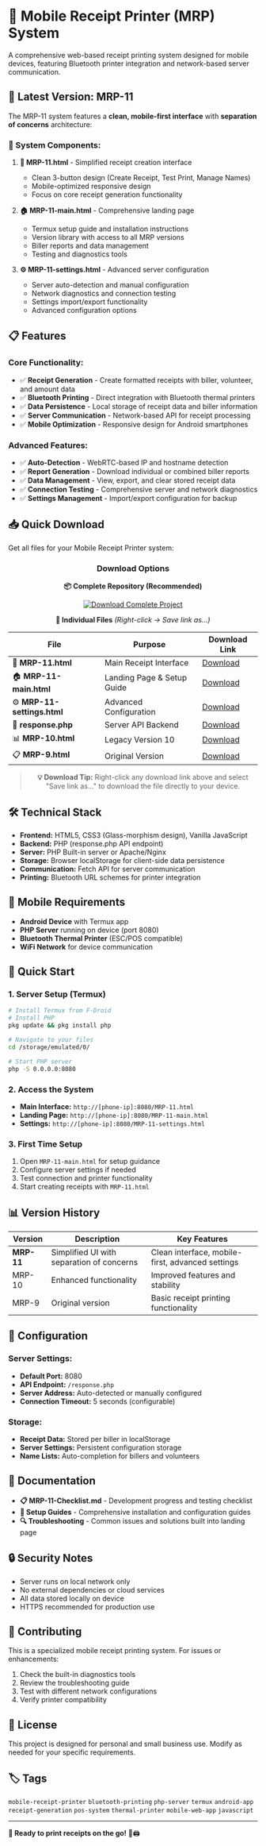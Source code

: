 # 📱 Mobile Receipt Printer (MRP) System

A comprehensive web-based receipt printing system designed for mobile devices, featuring Bluetooth printer integration and network-based server communication.

## 🚀 **Latest Version: MRP-11**

The MRP-11 system features a **clean, mobile-first interface** with **separation of concerns** architecture:

### **🎯 System Components:**

1. **📱 MRP-11.html** - Simplified receipt creation interface
   - Clean 3-button design (Create Receipt, Test Print, Manage Names)
   - Mobile-optimized responsive design
   - Focus on core receipt generation functionality

2. **🏠 MRP-11-main.html** - Comprehensive landing page
   - Termux setup guide and installation instructions
   - Version library with access to all MRP versions
   - Biller reports and data management
   - Testing and diagnostics tools

3. **⚙️ MRP-11-settings.html** - Advanced server configuration
   - Server auto-detection and manual configuration
   - Network diagnostics and connection testing
   - Settings import/export functionality
   - Advanced configuration options

## 📋 **Features**

### **Core Functionality:**
- ✅ **Receipt Generation** - Create formatted receipts with biller, volunteer, and amount data
- ✅ **Bluetooth Printing** - Direct integration with Bluetooth thermal printers
- ✅ **Data Persistence** - Local storage of receipt data and biller information
- ✅ **Server Communication** - Network-based API for receipt processing
- ✅ **Mobile Optimization** - Responsive design for Android smartphones

### **Advanced Features:**
- ✅ **Auto-Detection** - WebRTC-based IP and hostname detection
- ✅ **Report Generation** - Download individual or combined biller reports
- ✅ **Data Management** - View, export, and clear stored receipt data
- ✅ **Connection Testing** - Comprehensive server and network diagnostics
- ✅ **Settings Management** - Import/export configuration for backup

## 📥 **Quick Download**

Get all files for your Mobile Receipt Printer system:

<div align="center">

### **Download Options**

**📦 Complete Repository (Recommended)**

<a href="https://github.com/AsimMerchant/mobile-receipt-printer/archive/refs/heads/master.zip">
<img src="https://img.shields.io/badge/Download_ZIP-Complete_Project-4CAF50?style=for-the-badge&logo=download&logoColor=white" alt="Download Complete Project"/>
</a>

**📱 Individual Files** *(Right-click → Save link as...)*

| File | Purpose | Download Link |
|------|---------|---------------|
| 📱 **MRP-11.html** | Main Receipt Interface | [Download](https://raw.githubusercontent.com/AsimMerchant/mobile-receipt-printer/master/MRP-11.html) |
| 🏠 **MRP-11-main.html** | Landing Page & Setup Guide | [Download](https://raw.githubusercontent.com/AsimMerchant/mobile-receipt-printer/master/MRP-11-main.html) |
| ⚙️ **MRP-11-settings.html** | Advanced Configuration | [Download](https://raw.githubusercontent.com/AsimMerchant/mobile-receipt-printer/master/MRP-11-settings.html) |
| 🔧 **response.php** | Server API Backend | [Download](https://raw.githubusercontent.com/AsimMerchant/mobile-receipt-printer/master/response.php) |
| 📊 **MRP-10.html** | Legacy Version 10 | [Download](https://raw.githubusercontent.com/AsimMerchant/mobile-receipt-printer/master/MRP-10.html) |
| 📋 **MRP-9.html** | Original Version | [Download](https://raw.githubusercontent.com/AsimMerchant/mobile-receipt-printer/master/MRP-9.html) |

> **💡 Download Tip:** Right-click any download link above and select "Save link as..." to download the file directly to your device.

</div>

## 🛠 **Technical Stack**

- **Frontend:** HTML5, CSS3 (Glass-morphism design), Vanilla JavaScript
- **Backend:** PHP (response.php API endpoint)
- **Server:** PHP Built-in server or Apache/Nginx
- **Storage:** Browser localStorage for client-side data persistence
- **Communication:** Fetch API for server communication
- **Printing:** Bluetooth URL schemes for printer integration

## 📱 **Mobile Requirements**

- **Android Device** with Termux app
- **PHP Server** running on device (port 8080)
- **Bluetooth Thermal Printer** (ESC/POS compatible)
- **WiFi Network** for device communication

## 🚀 **Quick Start**

### **1. Server Setup (Termux)**
```bash
# Install Termux from F-Droid
# Install PHP
pkg update && pkg install php

# Navigate to your files
cd /storage/emulated/0/

# Start PHP server
php -S 0.0.0.0:8080
```

### **2. Access the System**
- **Main Interface:** `http://[phone-ip]:8080/MRP-11.html`
- **Landing Page:** `http://[phone-ip]:8080/MRP-11-main.html`
- **Settings:** `http://[phone-ip]:8080/MRP-11-settings.html`

### **3. First Time Setup**
1. Open `MRP-11-main.html` for setup guidance
2. Configure server settings if needed
3. Test connection and printer functionality
4. Start creating receipts with `MRP-11.html`

## 📊 **Version History**

| Version | Description | Key Features |
|---------|-------------|--------------|
| **MRP-11** | Simplified UI with separation of concerns | Clean interface, mobile-first, advanced settings |
| MRP-10 | Enhanced functionality | Improved features and stability |
| MRP-9 | Original version | Basic receipt printing functionality |

## 🔧 **Configuration**

### **Server Settings:**
- **Default Port:** 8080
- **API Endpoint:** `/response.php`
- **Server Address:** Auto-detected or manually configured
- **Connection Timeout:** 5 seconds (configurable)

### **Storage:**
- **Receipt Data:** Stored per biller in localStorage
- **Server Settings:** Persistent configuration storage
- **Name Lists:** Auto-completion for billers and volunteers

## 📖 **Documentation**

- **📋 MRP-11-Checklist.md** - Development progress and testing checklist
- **📝 Setup Guides** - Comprehensive installation and configuration guides
- **🔍 Troubleshooting** - Common issues and solutions built into landing page

## 🔒 **Security Notes**

- Server runs on local network only
- No external dependencies or cloud services
- All data stored locally on device
- HTTPS recommended for production use

## 🤝 **Contributing**

This is a specialized mobile receipt printing system. For issues or enhancements:

1. Check the built-in diagnostics tools
2. Review the troubleshooting guide
3. Test with different network configurations
4. Verify printer compatibility

## 📄 **License**

This project is designed for personal and small business use. Modify as needed for your specific requirements.

## 🏷️ **Tags**

`mobile-receipt-printer` `bluetooth-printing` `php-server` `termux` `android-app` `receipt-generation` `pos-system` `thermal-printer` `mobile-web-app` `javascript`

---

**🎯 Ready to print receipts on the go!** 📱🖨️